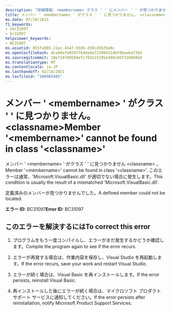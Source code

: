 ```yaml
---
description: "詳細情報: <membername> クラス ' ' にメンバー ' ' が見つかりません。 <classname>"
title: メンバー ' <membername> ' がクラス ' ' に見つかりません。 <classname>
ms.date: 07/20/2015
f1_keywords:
- vbc31097
- bc31097
helpviewer_keywords:
- BC31097
ms.assetid: 855fa085-21ec-4547-93d5-d39cd5b7be8c
ms.openlocfilehash: dca9defe05977b4da9a72109431dbfd9aeba736d
ms.sourcegitcommit: 10e719780594efc781b15295e499c66f316068b8
ms.translationtype: MT
ms.contentlocale: ja-JP
ms.lasthandoff: 02/14/2021
ms.locfileid: "100485485"
---
```

# <a name="member-membername-cannot-be-found-in-class-classname"></a><span data-ttu-id="8afbf-103">メンバー ' \<membername> ' がクラス ' ' に見つかりません。 \<classname></span><span class="sxs-lookup"><span data-stu-id="8afbf-103">Member '\<membername>' cannot be found in class '\<classname>'</span></span>

<span data-ttu-id="8afbf-104">メンバー ' \<membername> ' がクラス ' ' に見つかりません \<classname> 。</span><span class="sxs-lookup"><span data-stu-id="8afbf-104">Member '\<membername>' cannot be found in class '\<classname>'.</span></span> <span data-ttu-id="8afbf-105">このエラーは通常、'Microsoft.VisualBasic.dll' が適切でない場合に発生します。</span><span class="sxs-lookup"><span data-stu-id="8afbf-105">This condition is usually the result of a mismatched 'Microsoft.VisualBasic.dll'.</span></span>  
  
 <span data-ttu-id="8afbf-106">定義済みのメンバーが見つかりませんでした。</span><span class="sxs-lookup"><span data-stu-id="8afbf-106">A defined member could not be located.</span></span>  
  
 <span data-ttu-id="8afbf-107">**エラー ID:** BC31097</span><span class="sxs-lookup"><span data-stu-id="8afbf-107">**Error ID:** BC31097</span></span>  
  
## <a name="to-correct-this-error"></a><span data-ttu-id="8afbf-108">このエラーを解決するには</span><span class="sxs-lookup"><span data-stu-id="8afbf-108">To correct this error</span></span>  
  
1. <span data-ttu-id="8afbf-109">プログラムをもう一度コンパイルし、エラーがまだ発生するかどうか確認します。</span><span class="sxs-lookup"><span data-stu-id="8afbf-109">Compile the program again to see if the error recurs.</span></span>  
  
2. <span data-ttu-id="8afbf-110">エラーが再発する場合は、作業内容を保存し、Visual Studio を再起動します。</span><span class="sxs-lookup"><span data-stu-id="8afbf-110">If the error recurs, save your work and restart Visual Studio.</span></span>  
  
3. <span data-ttu-id="8afbf-111">エラーが続く場合は、Visual Basic を再インストールします。</span><span class="sxs-lookup"><span data-stu-id="8afbf-111">If the error persists, reinstall Visual Basic.</span></span>  
  
4. <span data-ttu-id="8afbf-112">再インストールした後にエラーが続く場合は、マイクロソフト プロダクト サポート サービスに通知してください。</span><span class="sxs-lookup"><span data-stu-id="8afbf-112">If the error persists after reinstallation, notify Microsoft Product Support Services.</span></span>  
